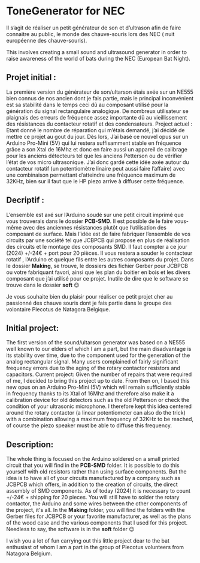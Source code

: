 # ToneGenerator for NEC
Il s’agit de réaliser un petit générateur de son et d’ultrason afin de faire connaitre au public, le monde des chauve-souris lors des NEC ( nuit européenne des chauve-souris).

This involves creating a small sound and ultrasound generator in order to raise awareness of the world of bats during the NEC (European Bat Night).

## Projet initial : 
La première version du générateur de son/ultarson étais axée sur un NE555 bien connus de nos ancien dont je fais partie, mais le principal inconvénient est sa stabilité dans le temps ceci dû au composant utilisé pour la génération du signal rectangulaire analogique. De nombreux utilisateur se plaignais des erreurs de fréquence assez importante dû au vieillissement des résistances du contacteur rotatif et des condensateurs. 
Project actuel : 
Etant donné le nombre de réparation qui m’étais demandé, j’ai décidé de mettre ce projet au gout du jour. Dès lors, J’ai basé ce nouvel opus sur un Arduino Pro-Mini (5V) qui lui restera suffisamment stable en fréquence grâce a son Xtal de 16Mhz et donc en faire aussi un appareil de calibrage pour les anciens détecteurs tel que les anciens Petterson ou de vérifier l’état de vos micro ultrasonique. J’ai donc gardé cette idée axée autour du contacteur rotatif (un potentiomètre linaire peut aussi faire l’affaire) avec une combinaison permettant d’atteindre une fréquence maximum de 32KHz, bien sur il faut que le HP piezo arrive à diffuser cette fréquence.

## Decriptif : 
L’ensemble est axé sur l’Arduino soudé sur une petit circuit imprimé que vous trouverais dans le dossier **PCB-SMD**. Il est possible de le faire vous-même avec des anciennes résistances plutôt que l’utilisation des composant de surface. Mais l’idée est de faire fabriquer l’ensemble de vos circuits par une société tel que JCBPCB qui propose en plus de réalisation des circuits et le montage des composants SMD. Il faut compter a ce jour (2024) +/-24€ + port pour 20 pièces.
Il vous restera a souder le contacteur rotatif , l’Arduino et quelque fils entre les autres composants du projet.
Dans le dossier **Making**, se trouve, le dossiers des fichier Gerber pour JCBPCB ou votre fabriquant favori, ainsi que les plan du boitier en bois et les divers composant que j’ai utilisé pour ce projet.
Inutile de dire que le software se trouve dans le dossier **soft** 😉

Je vous souhaite bien du plaisir pour réaliser ce petit projet cher au passionné des chauve souris dont je fais partie dans le groupe des volontaire Plecotus de Natagora Belgique. 



## Initial project:
The first version of the sound/ultarson generator was based on a NE555 well known to our elders of which I am a part, but the main disadvantage is its stability over time, due to the component used for the generation of the analog rectangular signal. Many users complained of fairly significant frequency errors due to the aging of the rotary contactor resistors and capacitors.
Current project:
Given the number of repairs that were required of me, I decided to bring this project up to date. From then on, I based this new opus on an Arduino Pro-Mini (5V) which will remain sufficiently stable in frequency thanks to its Xtal of 16Mhz and therefore also make it a calibration device for old detectors such as the old Petterson or check the condition of your ultrasonic microphone. I therefore kept this idea centered around the rotary contactor (a linear potentiometer can also do the trick) with a combination allowing a maximum frequency of 32KHz to be reached, of course the piezo speaker must be able to diffuse this frequency.

## Description:
The whole thing is focused on the Arduino soldered on a small printed circuit that you will find in the **PCB-SMD** folder. It is possible to do this yourself with old resistors rather than using surface components. But the idea is to have all of your circuits manufactured by a company such as JCBPCB which offers, in addition to the creation of circuits, the direct assembly of SMD components. As of today (2024) it is necessary to count +/-24€ + shipping for 20 pieces.
You will still have to solder the rotary contactor, the Arduino and some wires between the other components of the project, it's all.
In the **Making** folder, you will find the folders with the Gerber files for JCBPCB or your favorite manufacturer, as well as the plans of the wood case and the various components that I used for this project.
Needless to say, the software is in the **soft** folder 😉

I wish you a lot of fun carrying out this little project dear to the bat enthusiast of whom I am a part in the group of Plecotus volunteers from Natagora Belgium.
